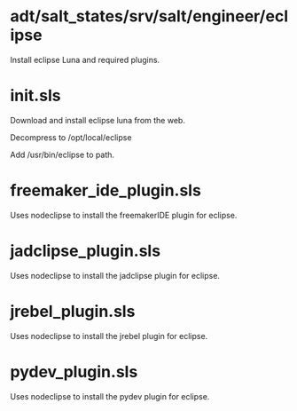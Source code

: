 adt/salt_states/srv/salt/engineer/eclipse
==========

Install eclipse Luna and required plugins. 

init.sls
===

Download and install eclipse luna from the web. 

Decompress to /opt/local/eclipse

Add /usr/bin/eclipse to path. 

freemaker_ide_plugin.sls
===

Uses nodeclipse to install the freemakerIDE plugin for eclipse. 

jadclipse_plugin.sls
===

Uses nodeclipse to install the jadclipse plugin for eclipse. 

jrebel_plugin.sls
===

Uses nodeclipse to install the jrebel plugin for eclipse. 

pydev_plugin.sls
===

Uses nodeclipse to install the pydev plugin for eclipse. 
